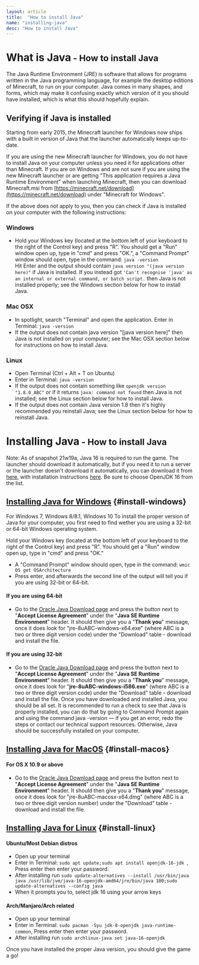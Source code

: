 ```yaml
---
layout: article
title:  "How to install Java"
name: "installing-java"
desc: "How to install Java"
---
```

# What is Java<small> - How to install Java</small>
The Java Runtime Environment (JRE) is software that allows for programs written in the Java programming language, for example the desktop editions of Minecraft, to run on your computer. Java comes in many shapes, and forms, which may make it confusing exactly which version of it you should have installed, which is what this should hopefully explain.

## Verifying if Java is installed
Starting from early 2015, the Minecraft launcher for Windows now ships with a built in version of Java that the launcher automatically keeps up-to-date.

If you are using the new Minecraft launcher for Windows, you do not have to install Java on your computer unless you need it for applications other than Minecraft. If you are on Windows and are not sure if you are using the new Minecraft launcher or are getting "This application requires a Java Runtime Environment" when launching Minecraft, then you can download Minecraft.msi from [https://minecraft.net/download](https://minecraft.net/download) under "Minecraft for Windows".

If the above does not apply to you, then you can check if Java is installed on your computer with the following instructions:

### Windows
- Hold your Windows key (located at the bottom left of your keyboard to the right of the Control key) and press "R".
You should get a "Run" window open up, type in "cmd" and press "OK.", a "Command Prompt" window should open, type in the command: `java -version`<br>
Hit Enter and the output should contain `java version "(java version here)"` if Java is installed. If you instead got `'Can't recognise 'java' as an internal or external command, or batch script.` then Java is not installed properly; see the Windows section below for how to install Java.

### Mac OSX
- In spotlight, search "Terminal" and open the application.
Enter in Terminal: `java -version`
- If the output does not contain java version "[java version here]" then Java is not installed on your computer; see the Mac OSX section below for instructions on how to install Java.

### Linux
- Open Terminal (Ctrl + Alt + T on Ubuntu)
- Enter in Terminal: `java -version`
- If the output does not contain something like `openjdk version "1.8.0_ABC"` or if it returns `java: command not found` then Java is not installed; see the Linux section below for how to install Java.
- If the output does not contain Java version 1.8 then it's highly recommended you reinstall Java; see the Linux section below for how to reinstall Java.



# Installing Java<small> - How to install Java</small>
Note: As of snapshot 21w19a, Java 16 is required to run the game. The launcher should download it automatically, but if you need it to run a server or the launcher doesn't download it automatically, you can download it from [here](https://adoptopenjdk.net/), with installation instructions [here](https://adoptopenjdk.net/installation.html). Be sure to choose OpenJDK 16 from the list.

## [Installing Java for Windows](#install-windows) {#install-windows}

For Windows 7, Windows 8/8.1, Windows 10
To install the proper version of Java for your computer, you first need to find wether you are using a 32-bit or 64-bit Windows operating system.

Hold your Windows key (located at the bottom left of your keyboard to the right of the Control key) and press "R".
You should get a "Run" window open up, type in "cmd" and press "OK."
* A "Command Prompt" window should open, type in the command: `wmic OS get OSArchitecture`
* Press enter, and afterwards the second line of the output will tell you if you are using 32-bit or 64-bit.

#### If you are using 64-bit
* Go to the [Oracle Java Download page](https://github.com/AdoptOpenJDK/openjdk16-binaries/releases/download/jdk-16.0.1%2B9/OpenJDK16U-jdk_x64_windows_hotspot_16.0.1_9.msi) and press the button next to "**Accept License Agreement**" under the "**Java SE Runtime Environment**" header. It should then give you a "**Thank you**" message, once it does look for "jre-8uABC-windows-x64.exe" (where ABC is a two or three digit version code) under the "Download" table - download and install the file.

#### If you are using 32-bit

* Go to the [Oracle Java Download page](https://github.com/AdoptOpenJDK/openjdk16-binaries/releases/download/jdk-16.0.1%2B9/OpenJDK16U-jdk_x86-32_windows_hotspot_16.0.1_9.msi) and press the button next to "**Accept License Agreement**" under the "**Java SE Runtime Environment**" header. It should then give you a "**Thank you**" message, once it does look for "**jre-8uABC-windows-i586.exe**" (where ABC is a two or three digit version code) under the "Download" table - download and install the file.
Once you have downloaded and installed Java, you should be all set. It is recommended to run a check to see that Java is properly installed, you can do that by going to Command Prompt again and using the command java -version — if you get an error, redo the steps or contact our technical support resources. Otherwise, Java should be successfully installed on your computer.

## [Installing Java for MacOS](#install-macos) {#install-macos}
#### For OS X 10.9 or above
- Go to the [Oracle Java Download page](http://www.oracle.com/technetwork/java/javase/downloads/jre8-downloads-2133155.html) and press the button next to "**Accept License Agreement**" under the "**Java SE Runtime Environment**" header. It should then give you a "**Thank you**" message, once it does look for "jre-8uABC-macosx-x64.dmg" (where ABC is a two or three digit version number) under the "Download" table - download and install the file.


## [Installing Java for Linux](#install-linux) {#install-linux}

#### Ubuntu/Most Debian distros
- Open up your terminal
- Enter in Terminal: `sudo apt update;sudo apt install openjdk-16-jdk `, Press enter then enter your password.
- After installing run `sudo update-alternatives --install /usr/bin/java java /usr/lib/jvm/java-16-openjdk-amd64/jre/bin/java 100;sudo update-alternatives --config java`
- When it prompts you to, select jdk 16 using your arrow keys

#### Arch/Manjaro/Arch related
- Open up your terminal
- Enter in Terminal: `sudo pacman -Syu jdk-8-openjdk java-runtime-common`, Press enter then enter your password.
- After installing run `sudo archlinux-java set java-16-openjdk`


Once you have installed the proper Java version, you should give the game a go!
